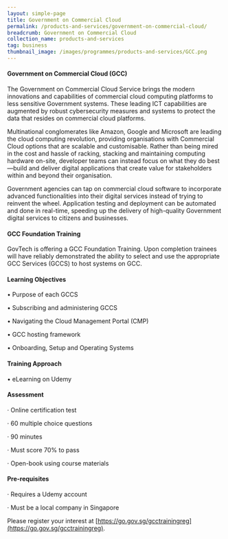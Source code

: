 ```yaml
---
layout: simple-page
title: Government on Commercial Cloud
permalink: /products-and-services/government-on-commercial-cloud/
breadcrumb: Government on Commercial Cloud
collection_name: products-and-services
tag: business
thumbnail_image: /images/programmes/products-and-services/GCC.png
---
```

#### **Government on Commercial Cloud (GCC)**

The Government on Commercial Cloud Service brings the modern innovations and capabilities of commercial cloud computing platforms to less sensitive Government systems. These leading ICT capabilities are augmented by robust cybersecurity measures and systems to protect the data that resides on commercial cloud platforms.

Multinational conglomerates like Amazon, Google and Microsoft are leading the cloud computing revolution, providing organisations with Commercial Cloud options that are scalable and customisable. Rather than being mired in the cost and hassle of racking, stacking and maintaining computing hardware on-site, developer teams can instead focus on what they do best—build and deliver digital applications that create value for stakeholders within and beyond their organisation.

Government agencies can tap on commercial cloud software to incorporate advanced functionalities into their digital services instead of trying to reinvent the wheel. Application testing and deployment can be automated and done in real-time, speeding up the delivery of high-quality Government digital services to citizens and businesses.

#### **GCC Foundation Training**

GovTech is offering a GCC Foundation Training. Upon completion trainees will have reliably demonstrated the ability to select and use the appropriate GCC Services (GCCS) to host systems on GCC.

#### **Learning Objectives**

•           Purpose of each GCCS

•           Subscribing and administering GCCS

•           Navigating the Cloud Management Portal (CMP)

•           GCC hosting framework

•           Onboarding, Setup and Operating Systems  

#### **Training Approach**

•           eLearning on Udemy

#### **Assessment**

·         Online certification test

·         60 multiple choice questions

·         90 minutes

·         Must score 70% to pass

·         Open-book using course materials

#### **Pre-requisites**

·         Requires a Udemy account

·         Must be a local company in Singapore

Please register your interest at [https://go.gov.sg/gcctrainingreg](https://go.gov.sg/gcctrainingreg).